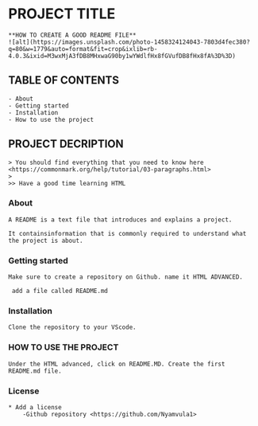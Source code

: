 # PROJECT TITLE
    **HOW TO CREATE A GOOD README FILE**
    ![alt](https://images.unsplash.com/photo-1458324124043-7803d4fec380?q=80&w=1779&auto=format&fit=crop&ixlib=rb-4.0.3&ixid=M3wxMjA3fDB8MHxwaG90by1wYWdlfHx8fGVufDB8fHx8fA%3D%3D)
## TABLE OF CONTENTS
    - About
    - Getting started
    - Installation
    - How to use the project
    

## PROJECT DECRIPTION
    > You should find everything that you need to know here <https://commonmark.org/help/tutorial/03-paragraphs.html>
    > 
    >> Have a good time learning HTML 
### About
    A README is a text file that introduces and explains a project. 

    It containsinformation that is commonly required to understand what the project is about.
### Getting started
    Make sure to create a repository on Github. name it HTML ADVANCED.
     
     add a file called README.md

### Installation
    Clone the repository to your VScode.
    
     
### HOW TO USE THE PROJECT
    Under the HTML advanced, click on README.MD. Create the first README.md file.
### License
    * Add a license
        -Github repository <https://github.com/Nyamvula1>